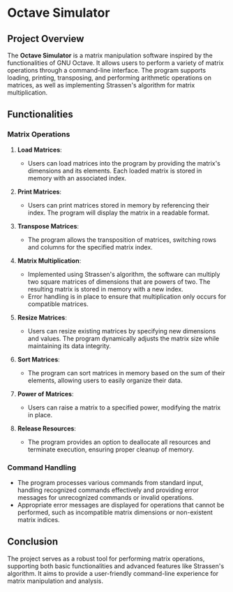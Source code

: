 # Octave Simulator

## Project Overview

The **Octave Simulator** is a matrix manipulation software inspired by the functionalities of GNU Octave. It allows users to perform a variety of matrix operations through a command-line interface. The program supports loading, printing, transposing, and performing arithmetic operations on matrices, as well as implementing Strassen's algorithm for matrix multiplication.

## Functionalities

### Matrix Operations

1. **Load Matrices**:
   - Users can load matrices into the program by providing the matrix's dimensions and its elements. Each loaded matrix is stored in memory with an associated index.

2. **Print Matrices**:
   - Users can print matrices stored in memory by referencing their index. The program will display the matrix in a readable format.

3. **Transpose Matrices**:
   - The program allows the transposition of matrices, switching rows and columns for the specified matrix index.

4. **Matrix Multiplication**:
   - Implemented using Strassen's algorithm, the software can multiply two square matrices of dimensions that are powers of two. The resulting matrix is stored in memory with a new index.
   - Error handling is in place to ensure that multiplication only occurs for compatible matrices.

5. **Resize Matrices**:
   - Users can resize existing matrices by specifying new dimensions and values. The program dynamically adjusts the matrix size while maintaining its data integrity.

6. **Sort Matrices**:
   - The program can sort matrices in memory based on the sum of their elements, allowing users to easily organize their data.

7. **Power of Matrices**:
   - Users can raise a matrix to a specified power, modifying the matrix in place.

8. **Release Resources**:
   - The program provides an option to deallocate all resources and terminate execution, ensuring proper cleanup of memory.

### Command Handling

- The program processes various commands from standard input, handling recognized commands effectively and providing error messages for unrecognized commands or invalid operations.
- Appropriate error messages are displayed for operations that cannot be performed, such as incompatible matrix dimensions or non-existent matrix indices.

## Conclusion

The project serves as a robust tool for performing matrix operations, supporting both basic functionalities and advanced features like Strassen's algorithm. It aims to provide a user-friendly command-line experience for matrix manipulation and analysis.

